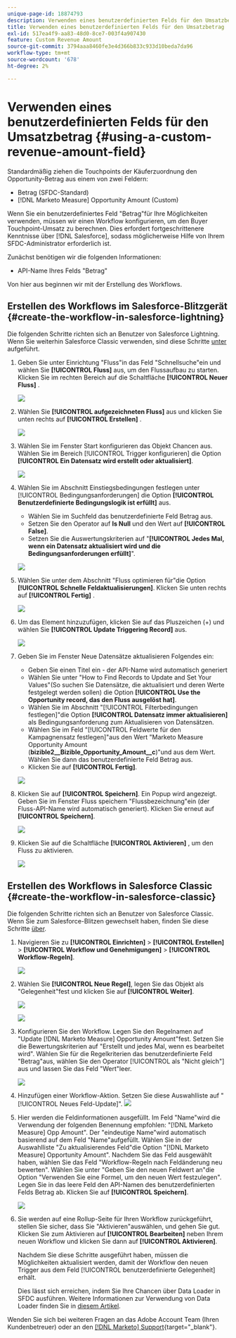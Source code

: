 ```yaml
---
unique-page-id: 18874793
description: Verwenden eines benutzerdefinierten Felds für den Umsatzbetrag - [!DNL Marketo Measure]
title: Verwenden eines benutzerdefinierten Felds für den Umsatzbetrag
exl-id: 517ea4f9-aa83-48d0-8ce7-003f4a907430
feature: Custom Revenue Amount
source-git-commit: 3794aaa8460fe3e4d366b833c933d10beda7da96
workflow-type: tm+mt
source-wordcount: '678'
ht-degree: 2%

---
```


# Verwenden eines benutzerdefinierten Felds für den Umsatzbetrag {#using-a-custom-revenue-amount-field}

Standardmäßig ziehen die Touchpoints der Käuferzuordnung den Opportunity-Betrag aus einem von zwei Feldern:

* Betrag (SFDC-Standard)
* [!DNL Marketo Measure] Opportunity Amount (Custom)

Wenn Sie ein benutzerdefiniertes Feld &quot;Betrag&quot;für Ihre Möglichkeiten verwenden, müssen wir einen Workflow konfigurieren, um den Buyer Touchpoint-Umsatz zu berechnen. Dies erfordert fortgeschrittenere Kenntnisse über [!DNL Salesforce], sodass möglicherweise Hilfe von Ihrem SFDC-Administrator erforderlich ist.

Zunächst benötigen wir die folgenden Informationen:

* API-Name Ihres Felds &quot;Betrag&quot;

Von hier aus beginnen wir mit der Erstellung des Workflows.

## Erstellen des Workflows im Salesforce-Blitzgerät {#create-the-workflow-in-salesforce-lightning}

Die folgenden Schritte richten sich an Benutzer von Salesforce Lightning. Wenn Sie weiterhin Salesforce Classic verwenden, sind diese Schritte [unter ](#create-the-workflow-in-salesforce-classic) aufgeführt.

1. Geben Sie unter Einrichtung &quot;Fluss&quot;in das Feld &quot;Schnellsuche&quot;ein und wählen Sie **[!UICONTROL Fluss]** aus, um den Flussaufbau zu starten. Klicken Sie im rechten Bereich auf die Schaltfläche **[!UICONTROL Neuer Fluss]** .

   ![](assets/using-a-custom-revenue-amount-field-1.png)

1. Wählen Sie **[!UICONTROL aufgezeichneten Fluss]** aus und klicken Sie unten rechts auf **[!UICONTROL Erstellen]** .

   ![](assets/using-a-custom-revenue-amount-field-2.png)

1. Wählen Sie im Fenster Start konfigurieren das Objekt Chancen aus. Wählen Sie im Bereich [!UICONTROL Trigger konfigurieren] die Option **[!UICONTROL Ein Datensatz wird erstellt oder aktualisiert]**.

   ![](assets/using-a-custom-revenue-amount-field-3.png)

1. Wählen Sie im Abschnitt Einstiegsbedingungen festlegen unter [!UICONTROL Bedingungsanforderungen] die Option **[!UICONTROL Benutzerdefinierte Bedingungslogik ist erfüllt]** aus.
   * Wählen Sie im Suchfeld das benutzerdefinierte Feld Betrag aus.
   * Setzen Sie den Operator auf **Is Null** und den Wert auf **[!UICONTROL False]**.
   * Setzen Sie die Auswertungskriterien auf &quot;**[!UICONTROL Jedes Mal, wenn ein Datensatz aktualisiert wird und die Bedingungsanforderungen erfüllt]**&quot;.

   ![](assets/using-a-custom-revenue-amount-field-4.png)

1. Wählen Sie unter dem Abschnitt &quot;Fluss optimieren für&quot;die Option **[!UICONTROL Schnelle Feldaktualisierungen]**. Klicken Sie unten rechts auf **[!UICONTROL Fertig]** .

   ![](assets/using-a-custom-revenue-amount-field-5.png)

1. Um das Element hinzuzufügen, klicken Sie auf das Pluszeichen (+) und wählen Sie **[!UICONTROL Update Triggering Record]** aus.

   ![](assets/using-a-custom-revenue-amount-field-6.png)

1. Geben Sie im Fenster Neue Datensätze aktualisieren Folgendes ein:

   * Geben Sie einen Titel ein - der API-Name wird automatisch generiert
   * Wählen Sie unter &quot;How to Find Records to Update and Set Your Values&quot;(So suchen Sie Datensätze, die aktualisiert und deren Werte festgelegt werden sollen) die Option **[!UICONTROL Use the Opportunity record, das den Fluss ausgelöst hat]**.
   * Wählen Sie im Abschnitt &quot;[!UICONTROL Filterbedingungen festlegen]&quot;die Option **[!UICONTROL Datensatz immer aktualisieren]** als Bedingungsanforderung zum Aktualisieren von Datensätzen.
   * Wählen Sie im Feld &quot;[!UICONTROL Feldwerte für den Kampagnensatz festlegen]&quot;aus den Wert &quot;Marketo Measure Opportunity Amount (**bizible2__Bizible_Opportunity_Amount__c**)&quot;und aus dem Wert. Wählen Sie dann das benutzerdefinierte Feld Betrag aus.
   * Klicken Sie auf **[!UICONTROL Fertig]**.

   ![](assets/using-a-custom-revenue-amount-field-7.png)

1. Klicken Sie auf **[!UICONTROL Speichern]**. Ein Popup wird angezeigt. Geben Sie im Fenster Fluss speichern &quot;Flussbezeichnung&quot;ein (der Fluss-API-Name wird automatisch generiert). Klicken Sie erneut auf **[!UICONTROL Speichern]**.

   ![](assets/using-a-custom-revenue-amount-field-8.png)

1. Klicken Sie auf die Schaltfläche **[!UICONTROL Aktivieren]** , um den Fluss zu aktivieren.

   ![](assets/using-a-custom-revenue-amount-field-9.png)

## Erstellen des Workflows in Salesforce Classic {#create-the-workflow-in-salesforce-classic}

Die folgenden Schritte richten sich an Benutzer von Salesforce Classic. Wenn Sie zum Salesforce-Blitzen gewechselt haben, finden Sie diese Schritte [über](#create-the-workflow-in-salesforce-lightning).

1. Navigieren Sie zu **[!UICONTROL Einrichten]** > **[!UICONTROL Erstellen]** > **[!UICONTROL Workflow und Genehmigungen]** > **[!UICONTROL Workflow-Regeln]**.

   ![](assets/using-a-custom-revenue-amount-field-10.png)

1. Wählen Sie **[!UICONTROL Neue Regel]**, legen Sie das Objekt als &quot;Gelegenheit&quot;fest und klicken Sie auf **[!UICONTROL Weiter]**.

   ![](assets/using-a-custom-revenue-amount-field-11.png)

   ![](assets/using-a-custom-revenue-amount-field-12.png)

1. Konfigurieren Sie den Workflow. Legen Sie den Regelnamen auf &quot;Update [!DNL Marketo Measure] Opportunity Amount&quot;fest. Setzen Sie die Bewertungskriterien auf &quot;Erstellt und jedes Mal, wenn es bearbeitet wird&quot;. Wählen Sie für die Regelkriterien das benutzerdefinierte Feld &quot;Betrag&quot;aus, wählen Sie den Operator [!UICONTROL als &quot;Nicht gleich&quot;] aus und lassen Sie das Feld &quot;Wert&quot;leer.

   ![](assets/using-a-custom-revenue-amount-field-13.png)

1. Hinzufügen einer Workflow-Aktion. Setzen Sie diese Auswahlliste auf &quot;[!UICONTROL Neues Feld-Update]&quot;.
   ![](assets/using-a-custom-revenue-amount-field-14.png)

1. Hier werden die Feldinformationen ausgefüllt. Im Feld &quot;Name&quot;wird die Verwendung der folgenden Benennung empfohlen: &quot;[!DNL Marketo Measure] Opp Amount&quot;. Der &quot;eindeutige Name&quot;wird automatisch basierend auf dem Feld &quot;Name&quot;aufgefüllt. Wählen Sie in der Auswahlliste &quot;Zu aktualisierendes Feld&quot;die Option &quot;[!DNL Marketo Measure] Opportunity Amount&quot;. Nachdem Sie das Feld ausgewählt haben, wählen Sie das Feld &quot;Workflow-Regeln nach Feldänderung neu bewerten&quot;. Wählen Sie unter &quot;Geben Sie den neuen Feldwert an&quot;die Option &quot;Verwenden Sie eine Formel, um den neuen Wert festzulegen&quot;. Legen Sie in das leere Feld den API-Namen des benutzerdefinierten Felds Betrag ab. Klicken Sie auf **[!UICONTROL Speichern]**.

   ![](assets/using-a-custom-revenue-amount-field-15.png)

1. Sie werden auf eine Rollup-Seite für Ihren Workflow zurückgeführt, stellen Sie sicher, dass Sie &quot;Aktivieren&quot;auswählen, und gehen Sie gut. Klicken Sie zum Aktivieren auf **[!UICONTROL Bearbeiten]** neben Ihrem neuen Workflow und klicken Sie dann auf **[!UICONTROL Aktivieren]**.

   Nachdem Sie diese Schritte ausgeführt haben, müssen die Möglichkeiten aktualisiert werden, damit der Workflow den neuen Trigger aus dem Feld [!UICONTROL benutzerdefinierte Gelegenheit] erhält.

   Dies lässt sich erreichen, indem Sie Ihre Chancen über Data Loader in SFDC ausführen. Weitere Informationen zur Verwendung von Data Loader finden Sie in [diesem Artikel](/help/advanced-marketo-measure-features/custom-revenue-amount/using-data-loader-to-update-marketo-measure-custom-amount-field.md).

Wenden Sie sich bei weiteren Fragen an das Adobe Account Team (Ihren Kundenbetreuer) oder an den [[!DNL Marketo] Support](https://nation.marketo.com/t5/support/ct-p/Support){target="_blank"}.
